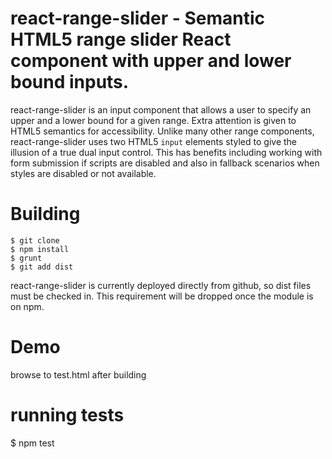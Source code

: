 # react-range-slider - Semantic HTML5 range slider React component with upper and lower bound inputs.

react-range-slider is an input component that allows a user to specify an upper and a lower bound for a given range.
Extra attention is given to HTML5 semantics for accessibility. Unlike many other range components, react-range-slider uses
two HTML5 `input` elements styled to give the illusion of a true dual input control. This has benefits including working
with form submission if scripts are disabled and also in fallback scenarios when styles are disabled or not available.

# Building 

```
$ git clone
$ npm install
$ grunt 
$ git add dist
```

react-range-slider is currently deployed directly from github, so dist files must be checked in. This requirement
will be dropped once the module is on npm.

# Demo

browse to test.html after building

# running tests

$ npm test

